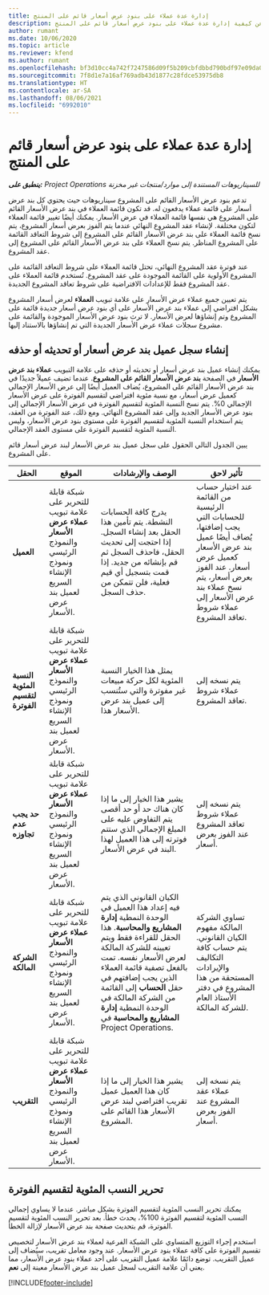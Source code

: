 ```yaml
---
title: إدارة عدة عملاء على بنود عرض أسعار قائم على المنتج
description: يقدم هذا الموضوع معلومات عن كيفية إدارة عدة عملاء على بنود عرض أسعار قائم على المنتج.
author: rumant
ms.date: 10/06/2020
ms.topic: article
ms.reviewer: kfend
ms.author: rumant
ms.openlocfilehash: bf3d10cc4a742f7247586d09f5b209cbfdbbd790bdf97e09da06d9db583e61a5
ms.sourcegitcommit: 7f8d1e7a16af769adb43d1877c28fdce53975db8
ms.translationtype: HT
ms.contentlocale: ar-SA
ms.lasthandoff: 08/06/2021
ms.locfileid: "6992010"
---
```

# <a name="manage-multiple-customers-on-project-based-quote-lines"></a>إدارة عدة عملاء على بنود عرض أسعار قائم على المنتج

_**ينطبق على:** Project Operations للسيناريوهات المستندة إلى موارد/منتجات غير مخزنة‬_

تدعم بنود عرض الأسعار القائم على المشروع سيناريوهات حيث يحتوي كل بند عرض أسعار على قائمة عملاء يدفعون له. قد تكون قائمة العملاء في بند عرض الأسعار القائم على المشروع هي نفسها قائمة العملاء في عرض الأسعار. يمكنك أيضًا تغيير قائمة العملاء لتكون مختلفة. لإنشاء عقد المشروع النهائي عندما يتم الفوز بعرض أسعار المشروع، يتم نسخ قائمة العملاء على بند عرض الأسعار القائم على المشروع إلى شروط التعاقد القائمة على المشروع المناظر. يتم نسخ العملاء على بند عرض الأسعار القائم على المشروع إلى عقد المشروع.

عند فوترة عقد المشروع النهائي، تحتل قائمة العملاء على شروط التعاقد القائمة على المشروع الأولوية على القائمة الموجودة على عقد المشروع. تُستخدم قائمة العملاء على عقد المشروع فقط للإعدادات الافتراضية على شروط تعاقد المشروع الجديدة.

يتم تعيين جميع عملاء عرض الأسعار على علامة تبويب **العملاء** لعرض أسعار المشروع بشكل افتراضي إلى عملاء بند عرض الأسعار على أي بنود عرض أسعار جديدة قائمة على المشروع وتم إنشاؤها لعرض الأسعار. لا ترث بنود عرض الأسعار الموجودة والقائمة على مشروع سجلات عملاء عرض الأسعار الجديدة التي تم إنشاؤها بالاستناد إليها.

## <a name="create-update-or-delete-a-quote-line-customer-record"></a>إنشاء سجل عميل بند عرض أسعار أو تحديثه أو حذفه

يمكنك إنشاء عميل بند عرض أسعار أو تحديثه أو حذفه على علامة التبويب **عملاء بند عرض الأسعار** في الصفحة **بند عرض الأسعار القائم على المشروع**. عندما تضيف عميلاً جديدًا في بند عرض الأسعار القائم على المشروع، يُضاف العميل أيضًا إلى عرض الأسعار الإجمالي كعميل عرض أسعار، مع نسبة مئوية افتراضي لتقسيم الفوترة‬ على عرض الأسعار الإجمالي 0%. يتم نسخ النسبة المئوية لتقسيم الفوترة‬ في عرض الأسعار الإجمالي إلى بنود عرض الأسعار الجديد وإلى عقد المشروع النهائي. ومع ذلك، عند الفوترة من العقد، يتم استخدام النسبة المئوية لتقسيم الفوترة على مستوى بنود عرض الأسعار، وليس النسبة المئوية لتقسيم الفوترة على مستوى العقد الإجمالي. 

يبين الجدول التالي الحقول على سجل عميل بند عرض الأسعار لبند عرض أسعار قائم على المشروع.

| الحقل | الموقع | الوصف والإرشادات | تأثير لاحق |
| --- | --- | --- | --- |
| **العميل** | شبكة قابلة للتحرير على علامة تبويب **عملاء عرض الأسعار** والنموذج الرئيسي ونموذج الإنشاء السريع لعميل بند عرض الأسعار. | يدرج كافة الحسابات النشطة. يتم تأمين هذا الحقل بعد إنشاء السجل. إذا احتجت إلى تحديث الحقل، فاحذف السجل ثم قم بإنشائه من جديد. إذا قمت بتسجيل أي قيم فعلية، فلن تتمكن من حذف السجل. | عند اختيار حساب من القائمة الرئيسية للحسابات التي يجب إضافتها، يُضاف أيضًا عميل بند عرض الأسعار كعميل عرض أسعار. عند الفوز بعرض أسعار، يتم نسخ عملاء بند عرض الأسعار إلى عملاء شروط تعاقد المشروع. |
| **النسبة المئوية لتقسيم الفوترة** | شبكة قابلة للتحرير على علامة تبويب **عملاء عرض الأسعار** والنموذج الرئيسي ونموذج الإنشاء السريع لعميل بند عرض الأسعار. | يمثل هذا الخيار النسبة المئوية لكل حركة مبيعات غير مفوترة والتي ستُنسب إلى عميل بند عرض الأسعار هذا. | يتم نسخه إلى عملاء شروط تعاقد المشروع. |
| **حد يجب عدم تجاوزه** | شبكة قابلة للتحرير على علامة تبويب **عملاء عرض الأسعار** والنموذج الرئيسي ونموذج الإنشاء السريع لعميل بند عرض الأسعار. | يشير هذا الخيار إلى ما إذا كان هناك حد أو حد أقصى يتم التفاوض عليه على المبلغ الإجمالي الذي ستتم فوترته إلى هذا العميل لهذا البند في عرض الأسعار. | يتم نسخه إلى عملاء شروط تعاقد المشروع عند الفوز بعرض أسعار. |
| **الشركة المالكة** | شبكة قابلة للتحرير على علامة تبويب **عملاء عرض الأسعار** والنموذج الرئيسي ونموذج الإنشاء السريع لعميل بند عرض الأسعار. | الكيان القانوني الذي يتم فيه إعداد هذا العميل في الوحدة النمطية **إدارة المشاريع والمحاسبة**. هذا الحقل للقراءة فقط ويتم تعيينه للشركة المالكة لعرض الأسعار نفسه. تمت بالفعل تصفية قائمة العملاء الذين يجب إضافتهم في حقل **الحساب** إلى القائمة من الشركة المالكة في الوحدة النمطية **إدارة المشاريع والمحاسبة** في Project Operations. | تساوي الشركة المالكة مفهوم الكيان القانوني. يتم حساب كافة التكاليف والإيرادات المستحقة من هذا المشروع في دفتر الأستاذ العام للشركة المالكة. |
| **التقريب** | شبكة قابلة للتحرير على علامة تبويب **عملاء عرض الأسعار** والنموذج الرئيسي ونموذج الإنشاء السريع لعميل بند عرض الأسعار. | يشير هذا الخيار إلى ما إذا كان هذا العميل عميل تقريب افتراضي لبند عرض الأسعار هذا القائم على المشروع. | يتم نسخه إلى عملاء عقد المشروع عند الفوز بعرض أسعار. |

## <a name="edit-billing-split-percentages"></a>تحرير النسب المئوية لتقسيم الفوترة

يمكنك تحرير النسب المئوية لتقسيم الفوترة بشكل مباشر. عندما لا يساوي إجمالي النسب المئوية لتقسيم الفوترة 100%، يحدث خطأ. بعد تحرير النسب المئوية لتقسيم الفوترة، قم بتحديث صفحة بند عرض الأسعار لإزالة الخطأ.

استخدم إجراء التوزيع المتساوي على الشبكة الفرعية لعملاء بند عرض الأسعار لتخصيص تقسيم الفوترة على كافة عملاء بنود عرض الأسعار. عند وجود معامل تقريب، سيُضاف إلى عميل التقريب. توضع دائمًا علامة عميل التقريب على أحد عملاء بنود عرض الأسعار، مما يعني أن علامة التقريب لسجل عميل بند عرض الأسعار معينة إلى **نعم**. 


[!INCLUDE[footer-include](../includes/footer-banner.md)]